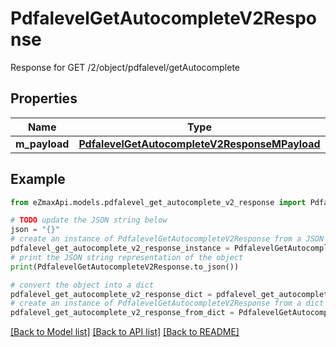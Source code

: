 # PdfalevelGetAutocompleteV2Response

Response for GET /2/object/pdfalevel/getAutocomplete

## Properties

Name | Type | Description | Notes
------------ | ------------- | ------------- | -------------
**m_payload** | [**PdfalevelGetAutocompleteV2ResponseMPayload**](PdfalevelGetAutocompleteV2ResponseMPayload.md) |  | 

## Example

```python
from eZmaxApi.models.pdfalevel_get_autocomplete_v2_response import PdfalevelGetAutocompleteV2Response

# TODO update the JSON string below
json = "{}"
# create an instance of PdfalevelGetAutocompleteV2Response from a JSON string
pdfalevel_get_autocomplete_v2_response_instance = PdfalevelGetAutocompleteV2Response.from_json(json)
# print the JSON string representation of the object
print(PdfalevelGetAutocompleteV2Response.to_json())

# convert the object into a dict
pdfalevel_get_autocomplete_v2_response_dict = pdfalevel_get_autocomplete_v2_response_instance.to_dict()
# create an instance of PdfalevelGetAutocompleteV2Response from a dict
pdfalevel_get_autocomplete_v2_response_from_dict = PdfalevelGetAutocompleteV2Response.from_dict(pdfalevel_get_autocomplete_v2_response_dict)
```
[[Back to Model list]](../README.md#documentation-for-models) [[Back to API list]](../README.md#documentation-for-api-endpoints) [[Back to README]](../README.md)


